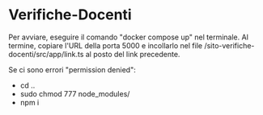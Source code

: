 # Verifiche-Docenti
Per avviare, eseguire il comando "docker compose up" nel terminale. Al termine, copiare l'URL della porta 5000 e incollarlo nel file /sito-verifiche-docenti/src/app/link.ts al posto del link precedente.

Se ci sono errori "permission denied":
- cd ..
- sudo chmod 777 node_modules/
- npm i
